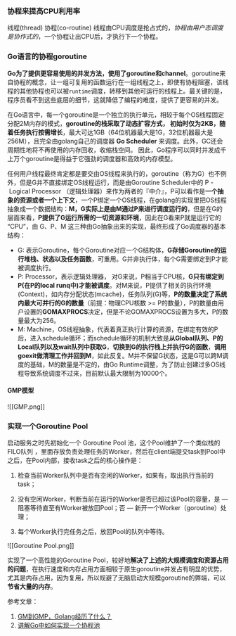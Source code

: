 ### 协程来提高CPU利用率

线程(thread)
协程(co-routine)
	线程由CPU调度是抢占式的，*协程由用户态调度是协作式的*，一个协程让出CPU后，才执行下一个协程。

### Go语言的协程goroutine

**Go为了提供更容易使用的并发方法，使用了goroutine和channel**。goroutine来自协程的概念，让一组可复用的函数运行在一组线程之上，即使有协程阻塞，该线程的其他协程也可以被`runtime`调度，转移到其他可运行的线程上。最关键的是，程序员看不到这些底层的细节，这就降低了编程的难度，提供了更容易的并发。

在Go语言中，每一个goroutine是一个独立的执行单元，相较于每个OS线程固定分配2M内存的模式，**goroutine的栈采取了动态扩容方式， 初始时仅为2KB，随着任务执行按需增长**，最大可达1GB（64位机器最大是1G，32位机器最大是256M），且完全由golang自己的调度器 **Go Scheduler** 来调度。此外，GC还会周期性地将不再使用的内存回收，收缩栈空间。 因此，Go程序可以同时并发成千上万个goroutine是得益于它强劲的调度器和高效的内存模型。

任何用户线程最终肯定都是要交由OS线程来执行的，goroutine（称为G）也不例外，但是G并不直接绑定OS线程运行，而是由Goroutine Scheduler中的 P - Logical Processor （逻辑处理器）来作为两者的『中介』，P可以看作是**一个抽象的资源或者一个上下文**，一个P绑定一个OS线程，在golang的实现里把OS线程抽象成一个数据结构：**M，G实际上是由M通过P来进行调度运行的**，但是在G的层面来看，**P提供了G运行所需的一切资源和环境**，因此在G看来P就是运行它的 “CPU”，由 G、P、M 这三种由Go抽象出来的实现，最终形成了Go调度器的基本结构：

-   G: 表示Goroutine，每个Goroutine对应一个G结构体，**G存储Goroutine的运行堆栈、状态以及任务函数**，可重用。G并非执行体，每个G需要绑定到P才能被调度执行。
-   P: Processor，表示逻辑处理器， 对G来说，P相当于CPU核，**G只有绑定到P(在P的local runq中)才能被调度**。对M来说，P提供了相关的执行环境(Context)，如内存分配状态(mcache)，任务队列(G)等，**P的数量决定了系统内最大可并行的G的数量**（前提：物理CPU核数 >= P的数量），P的数量由用户设置的**GOMAXPROCS**决定，但是不论GOMAXPROCS设置为多大，P的数量最大为256。
-   M: Machine，OS线程抽象，代表着真正执行计算的资源，在绑定有效的P后，进入schedule循环；而schedule循环的机制大致是**从Global队列、P的Local队列以及wait队列中获取G**，**切换到G的执行栈上并执行G的函数**，**调用goexit做清理工作并回到M**，如此反复。M并不保留G状态，这是G可以跨M调度的基础，M的数量是不定的，由Go Runtime调整，为了防止创建过多OS线程导致系统调度不过来，目前默认最大限制为10000个。

 #### GMP模型

![[GMP.png]]


### 实现一个Goroutine Pool

启动服务之时先初始化一个 Goroutine Pool 池，这个Pool维护了一个类似栈的FILO队列 ，里面存放负责处理任务的Worker，然后在client端提交task到Pool中之后，在Pool内部，接收task之后的核心操作是：

1.  检查当前Worker队列中是否有空闲的Worker，如果有，取出执行当前的task；
    
2.  没有空闲Worker，判断当前在运行的Worker是否已超过该Pool的容量，是 — 阻塞等待直至有Worker被放回Pool；否 — 新开一个Worker（goroutine）处理；
    
3.  每个Worker执行完任务之后，放回Pool的队列中等待。

![[Goroutine Pool.png]]

实现了一个高性能的Goroutine Pool，较好地**解决了上述的大规模调度和资源占用的问题**，在执行速度和内存占用方面相较于原生goroutine并发占有明显的优势，尤其是内存占用，因为复用，所以规避了无脑启动大规模goroutine的弊端，可以**节省大量的内存**。

参考文章：
1. [GM到GMP，Golang经历了什么？](https://learnku.com/articles/57177)
2. [讲解Go中如何实现一个协程池](https://toutiao.io/posts/e48co5x/preview)